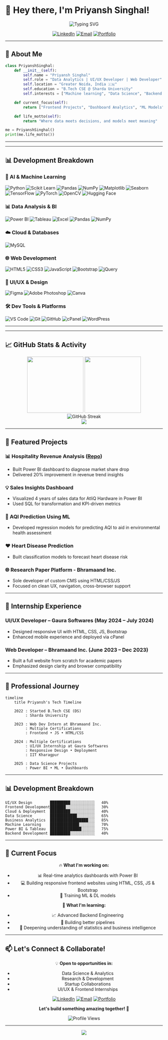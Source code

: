 # 🚀 Hey there, I'm Priyansh Singhal!

<div align="center">
  <img src="https://readme-typing-svg.herokuapp.com?font=Fira+Code&size=30&duration=3000&pause=1000&color=00D9FF&center=true&vCenter=true&width=600&lines=Machine+Learning+Engineer+;Data+Analyst+📊;UI%2FUX+Designer+🎨;Frontend+Developer+🚀;Backend+Developer+🚀" alt="Typing SVG" />
</div>

<div align="center">
  
[![LinkedIn](https://img.shields.io/badge/LinkedIn-0077B5?style=for-the-badge&logo=linkedin&logoColor=white)](https://linkedin.com/in/priyanshsinghal1)
[![Email](https://img.shields.io/badge/Email-D14836?style=for-the-badge&logo=gmail&logoColor=white)](mailto:singhalpriyansh2005@gmail.com)
[![Portfolio](https://img.shields.io/badge/Portfolio-000000?style=for-the-badge&logo=About.me&logoColor=white)](https://p-singhal-0011.github.io/Portfolio_Website/)

</div>

---

## 🎯 About Me

```python
class PriyanshSinghal:
    def __init__(self):
        self.name = "Priyansh Singhal"
        self.role = "Data Analytics | UI/UX Developer | Web Developer"
        self.location = "Greater Noida, India 🇮🇳"
        self.education = "B.Tech CSE @ Sharda University"
        self.interests = ["Machine learning", "Data Science", "Backend Development", "Data Analytics"]

    def current_focus(self):
        return ["Frontend Projects", "Dashboard Analytics", "ML Models"]

    def life_motto(self):
        return "Where data meets decisions, and models meet meaning"

me = PriyanshSinghal()
print(me.life_motto())
```

---
---

## 📊 Development Breakdown

### 🧠 AI & Machine Learning  
![Python](https://img.shields.io/badge/Python-3776AB?style=for-the-badge&logo=python&logoColor=white)
![Scikit Learn](https://img.shields.io/badge/scikit_learn-F7931E?style=for-the-badge&logo=scikit-learn&logoColor=white)
![Pandas](https://img.shields.io/badge/Pandas-2C2D72?style=for-the-badge&logo=pandas&logoColor=white)
![NumPy](https://img.shields.io/badge/Numpy-777BB4?style=for-the-badge&logo=numpy&logoColor=white)
![Matplotlib](https://img.shields.io/badge/Matplotlib-3776AB?style=for-the-badge&logo=matplotlib&logoColor=white)
![Seaborn](https://img.shields.io/badge/Seaborn-0099CC?style=for-the-badge&logo=seaborn&logoColor=white)
![TensorFlow](https://img.shields.io/badge/TensorFlow-FF6F00?style=for-the-badge&logo=tensorflow&logoColor=white)
![PyTorch](https://img.shields.io/badge/PyTorch-EE4C2C?style=for-the-badge&logo=pytorch&logoColor=white)
![OpenCV](https://img.shields.io/badge/OpenCV-27338e?style=for-the-badge&logo=OpenCV&logoColor=white)
![Hugging Face](https://img.shields.io/badge/%F0%9F%A4%97%20Hugging%20Face-FFD21E?style=for-the-badge)

### 📊 Data Analysis & BI  
![Power BI](https://img.shields.io/badge/PowerBI-F2C811?style=for-the-badge&logo=Power%20BI&logoColor=black)
![Tableau](https://img.shields.io/badge/Tableau-E97627?style=for-the-badge&logo=Tableau&logoColor=white)
![Excel](https://img.shields.io/badge/Excel-217346?style=for-the-badge&logo=microsoft-excel&logoColor=white)
![Pandas](https://img.shields.io/badge/Pandas-2C2D72?style=for-the-badge&logo=pandas&logoColor=white)
![NumPy](https://img.shields.io/badge/Numpy-777BB4?style=for-the-badge&logo=numpy&logoColor=white)


### ☁️ Cloud & Databases
![MySQL](https://img.shields.io/badge/MySQL-005C84?style=for-the-badge&logo=mysql&logoColor=white)


### 🌐 Web Development  
![HTML5](https://img.shields.io/badge/HTML5-E34F26?style=for-the-badge&logo=html5&logoColor=white)
![CSS3](https://img.shields.io/badge/CSS3-1572B6?style=for-the-badge&logo=css3&logoColor=white)
![JavaScript](https://img.shields.io/badge/JavaScript-F7DF1E?style=for-the-badge&logo=javascript&logoColor=black)
![Bootstrap](https://img.shields.io/badge/Bootstrap-563D7C?style=for-the-badge&logo=bootstrap&logoColor=white)
![jQuery](https://img.shields.io/badge/jQuery-0769AD?style=for-the-badge&logo=jquery&logoColor=white)

### 🎨 UI/UX & Design  
![Figma](https://img.shields.io/badge/Figma-F24E1E?style=for-the-badge&logo=figma&logoColor=white)
![Adobe Photoshop](https://img.shields.io/badge/Photoshop-31A8FF?style=for-the-badge&logo=adobe-photoshop&logoColor=white)
![Canva](https://img.shields.io/badge/Canva-00C4CC?style=for-the-badge&logo=canva&logoColor=white)

### 🛠️ Dev Tools & Platforms  
![VS Code](https://img.shields.io/badge/VSCode-007ACC?style=for-the-badge&logo=visual-studio-code&logoColor=white)
![Git](https://img.shields.io/badge/Git-F05032?style=for-the-badge&logo=git&logoColor=white)
![GitHub](https://img.shields.io/badge/GitHub-181717?style=for-the-badge&logo=github&logoColor=white)
![cPanel](https://img.shields.io/badge/cPanel-FF6C2C?style=for-the-badge&logo=cpanel&logoColor=white)
![WordPress](https://img.shields.io/badge/WordPress-21759B?style=for-the-badge&logo=wordpress&logoColor=white)

---


---

## 📈 GitHub Stats & Activity

<div align="center">
  <img height="180em" src="https://github-readme-stats.vercel.app/api?username=p-singhal-0011&show_icons=true&theme=tokyonight&include_all_commits=true&count_private=true"/>
  <img height="180em" src="https://github-readme-stats.vercel.app/api/top-langs/?username=p-singhal-0011&layout=compact&langs_count=8&theme=tokyonight"/>
</div>

<div align="center">
  <img src="https://github-readme-streak-stats.herokuapp.com/?user=p-singhal-0011&theme=tokyonight" alt="GitHub Streak" />
</div>

<div align="center">
  <img src="https://github-profile-trophy.vercel.app/?username=p-singhal-0011&theme=tokyonight&no-frame=false&no-bg=false&margin-w=4&row=1" />
</div>

---

## 🚀 Featured Projects
  
### 📊 Hospitality Revenue Analysis ([Repo](https://github.com/p-singhal-0011/Hospitality_Data_Analysis_Project))
- Built Power BI dashboard to diagnose market share drop
- Delivered 20% improvement in revenue trend insights

### 💡 Sales Insights Dashboard
- Visualized 4 years of sales data for AtliQ Hardware in Power BI
- Used SQL for transformation and KPI-driven metrics

### 🌱 AQI Prediction Using ML
- Developed regression models for predicting AQI to aid in environmental health assessment

### ❤️ Heart Disease Prediction
- Built classification models to forecast heart disease risk

### 🌐 Research Paper Platform - Bhramaand Inc.
- Sole developer of custom CMS using HTML/CSS/JS
- Focused on clean UX, navigation, cross-browser support

---

## 🏢 Internship Experience

### UI/UX Developer – Gaura Softwares (May 2024 – July 2024)
- Designed responsive UI with HTML, CSS, JS, Bootstrap
- Enhanced mobile experience and deployed via cPanel

### Web Developer – Bhramaand Inc. (June 2023 – Dec 2023)
- Built a full website from scratch for academic papers
- Emphasized design clarity and browser compatibility

---

## 🎯 Professional Journey

```mermaid
timeline
    title Priyansh's Tech Timeline

    2022 : Started B.Tech CSE (DS)
         : Sharda University

    2023 : Web Dev Intern at Bhramaand Inc.
         : Multiple Certifications
         : Frontend • JS • HTML/CSS

    2024 : Multiple Certifications
         : UI/UX Internship at Gaura Softwares
         : Responsive Design • Deployment
         : IIT Kharagpur

    2025 : Data Science Projects
         : Power BI • ML • Dashboards
```

---

## 📊 Development Breakdown

```text
UI/UX Design        █████████░░░░░░░░░░░   40%
Frontend Development███████░░░░░░░░░░░░░   30%
Cloud & Deployment  █████████░░░░░░░░░░░   40%
Data Science        ████████████░░░░░░░░   65%
Business Analytics  █████████████████░░░   85%
Machine Learning    █████████████░░░░░░░   70%
Power BI & Tableau  ██████████████░░░░░░   75%
Backend Development █████████░░░░░░░░░░░   40%
```

---

## 🌟 Current Focus

<div align="center">
  
🔥 **What I'm working on:**
- 📊 Real-time analytics dashboards with Power BI
- 💻 Building responsive frontend websites using HTML, CSS, JS & Bootstrap
- 🧠 Training ML & DL models

🌱 **What I'm learning:**
- 📈 Advanced Backend Engineering
- 🤖 Building better pipelines
- 🧩 Deepening understanding of statistics and business intelligence

</div>

---


## 📫 Let's Connect & Collaborate!

<div align="center">

💡 **Open to opportunities in:**
- Data Science & Analytics
- Research & Development
- Startup Collaborations
- UI/UX & Frontend Internships

[![LinkedIn](https://img.shields.io/badge/LinkedIn-0077B5?style=for-the-badge&logo=linkedin&logoColor=white)](https://linkedin.com/in/priyanshsinghal1)
[![Email](https://img.shields.io/badge/Email-D14836?style=for-the-badge&logo=gmail&logoColor=white)](mailto:singhalpriyansh2005@gmail.com)
[![Portfolio](https://img.shields.io/badge/Portfolio-000000?style=for-the-badge&logo=About.me&logoColor=white)](https://p-singhal-0011.github.io/Portfolio_Website/)

**Let's build something amazing together! 🚀**

<img src="https://komarev.com/ghpvc/?username=p-singhal-0011&label=Profile%20Views&color=0e75b6&style=for-the-badge" alt="Profile Views" />

</div>

---

<div align="center">
  <img src="https://capsule-render.vercel.app/api?type=waving&color=gradient&height=100&section=footer&text=Thanks%20for%20visiting!&fontSize=20&fontAlignY=75&animation=twinkling&fontColor=white" />
</div>

